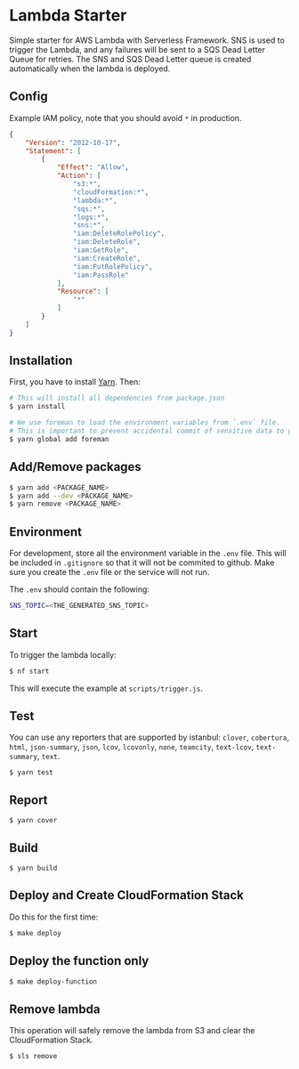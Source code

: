 # Lambda Starter

Simple starter for AWS Lambda with Serverless Framework. SNS is used to trigger the Lambda, and any failures will be sent to a SQS Dead Letter Queue for retries. The SNS and SQS Dead Letter queue is created automatically when the lambda is deployed.

## Config

Example IAM policy, note that you should avoid `*` in production.
```json
{
    "Version": "2012-10-17",
    "Statement": [
        {
            "Effect": "Allow",
            "Action": [
                "s3:*",
                "cloudFormation:*",
                "lambda:*",
                "sqs:*",
                "logs:*",
                "sns:*",
                "iam:DeleteRolePolicy",
                "iam:DeleteRole",
                "iam:GetRole",
                "iam:CreateRole",
                "iam:PutRolePolicy",
                "iam:PassRole"
            ],
            "Resource": [
                "*"
            ]
        }
    ]
}
```

## Installation

First, you have to install [Yarn](https://yarnpkg.com/lang/en/docs/install/). Then:

```bash
# This will install all dependencies from package.json
$ yarn install

# We use foreman to load the environment variables from `.env` file.
# This is important to prevent accidental commit of sensitive data to github
$ yarn global add foreman
```

## Add/Remove packages

```bash
$ yarn add <PACKAGE_NAME>
$ yarn add --dev <PACKAGE_NAME>
$ yarn remove <PACKAGE_NAME>
```

## Environment

For development, store all the environment variable in the `.env` file. This will be included in `.gitignore` so that it will not be commited to github.
Make sure you create the `.env` file or the service will not run.

The `.env` should contain the following:
```bash
SNS_TOPIC=<THE_GENERATED_SNS_TOPIC>
```

## Start

To trigger the lambda locally:

```bash
$ nf start
```

This will execute the example at `scripts/trigger.js`.


## Test

You can use any reporters that are supported by istanbul: `clover`, `cobertura`, `html`, `json-summary`, `json`, `lcov`, `lcovonly`, `none`, `teamcity`, `text-lcov`, `text-summary`, `text`.

```
$ yarn test
```

## Report

```
$ yarn cover
```

## Build

```
$ yarn build
```

## Deploy and Create CloudFormation Stack

Do this for the first time:

```bash
$ make deploy
```

## Deploy the function only

```bash
$ make deploy-function
```

## Remove lambda

This operation will safely remove the lambda from S3 and clear the CloudFormation Stack.
```bash
$ sls remove
```
